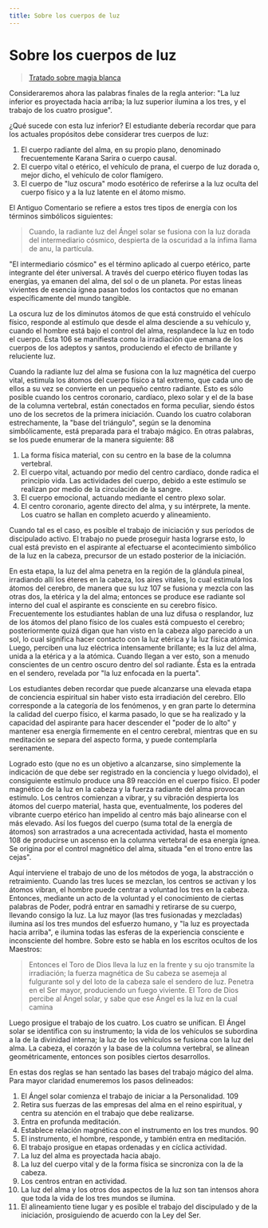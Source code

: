 ```yaml
---
title: Sobre los cuerpos de luz
---
```


# Sobre los cuerpos de luz

> [Tratado sobre magia blanca](/tratado-sobre-magia-blanca/regla-3#en105)

Consideraremos ahora las palabras finales de la regla anterior: "La luz inferior es proyectada hacia arriba; la luz superior ilumina a los tres, y el trabajo de los cuatro prosigue".

¿Qué sucede con esta luz inferior? El estudiante debería recordar que para los actuales propósitos debe considerar tres cuerpos de luz:

1. El cuerpo radiante del alma, en su propio plano, denominado frecuentemente Karana Sarira o cuerpo causal.
2. El cuerpo vital o etérico, el vehículo de prana, el cuerpo de luz dorada o, mejor dicho, el vehículo de color flamígero.
3. El cuerpo de "luz oscura" modo esotérico de referirse a la luz oculta del cuerpo físico y a la luz latente en el átomo mismo.

El Antiguo Comentario se refiere a estos tres tipos de energía con los términos simbólicos siguientes:

> Cuando, la radiante luz del Ángel solar se fusiona con la luz dorada del intermediario cósmico, despierta de la oscuridad a la ínfima llama de anu, la partícula.

"El intermediario cósmico" es el término aplicado al cuerpo etérico, parte integrante del éter universal. A través del cuerpo etérico fluyen todas las energías, ya emanen del alma, del sol o de un planeta. Por estas líneas vivientes de esencia ígnea pasan todos los contactos que no emanan específicamente del mundo tangible.

La oscura luz de los diminutos átomos de que está construido el vehículo físico, responde al estímulo que desde el alma desciende a su vehículo y, cuando el hombre está bajo el control del alma, resplandece la luz en todo el cuerpo. Ésta <pin lang="en">106</pin> se manifiesta como la irradiación que emana de los cuerpos de los adeptos y santos, produciendo el efecto de brillante y reluciente luz.

Cuando la radiante luz del alma se fusiona con la luz magnética del cuerpo vital, estimula los átomos del cuerpo físico a tal extremo, que cada uno de ellos a su vez se convierte en un pequeño centro radiante. Esto es sólo posible cuando los centros coronario, cardíaco, plexo solar y el de la base de la columna vertebral, están conectados en forma peculiar, siendo éstos uno de los secretos de la primera iniciación. Cuando los cuatro colaboran estrechamente, la "base del triángulo", según se la denomina simbólicamente, está preparada para el trabajo mágico. En otras palabras, se los puede enumerar de la manera siguiente: <pin lang="es">88</pin>

1. La forma física material, con su centro en la base de la columna vertebral.
2. El cuerpo vital, actuando por medio del centro cardíaco, donde radica el principio vida. Las actividades del cuerpo, debido a este estímulo se realizan por medio de la circulación de la sangre.
3. El cuerpo emocional, actuando mediante el centro plexo solar.
4. El centro coronario, agente directo del alma, y su intérprete, la mente. Los cuatro se hallan en completo acuerdo y alineamiento.

Cuando tal es el caso, es posible el trabajo de iniciación y sus períodos de discipulado activo. El trabajo no puede proseguir hasta lograrse esto, lo cual está previsto en el aspirante al efectuarse el acontecimiento simbólico de la luz en la cabeza, precursor de un estado posterior de la iniciación.

En esta etapa, la luz del alma penetra en la región de la glándula pineal, irradiando allí los éteres en la cabeza, los aires vitales, lo cual estimula los átomos del cerebro, de manera que su luz <pin lang="en">107</pin> se fusiona y mezcla con las otras dos, la etérica y la del alma; entonces se produce ese radiante sol interno del cual el aspirante es consciente en su cerebro físico. Frecuentemente los estudiantes hablan de una luz difusa o resplandor, luz de los átomos del plano físico de los cuales está compuesto el cerebro; posteriormente quizá digan que han visto en la cabeza algo parecido a un sol, lo cual significa hacer contacto con la luz etérica y la luz física atómica. Luego, perciben una luz eléctrica intensamente brillante; es la luz del alma, unida a la etérica y a la atómica. Cuando llegan a ver esto, son a menudo conscientes de un centro oscuro dentro del sol radiante. Ésta es la entrada en el sendero, revelada por "la luz enfocada en la puerta".

Los estudiantes deben recordar que puede alcanzarse una elevada etapa de conciencia espiritual sin haber visto esta irradiación del cerebro. Ello corresponde a la categoría de los fenómenos, y en gran parte lo determina la calidad del cuerpo físico, el karma pasado, lo que se ha realizado y la capacidad del aspirante para hacer descender el "poder de lo alto" y mantener esa energía firmemente en el centro cerebral, mientras que en su meditación se separa del aspecto forma, y puede contemplarla serenamente.

Logrado esto (que no es un objetivo a alcanzarse, sino simplemente la indicación de que debe ser registrado en la conciencia y luego olvidado), el consiguiente estímulo produce una <pin lang="es">89</pin> reacción en el cuerpo físico. El poder magnético de la luz en la cabeza y la fuerza radiante del alma provocan estímulo. Los centros comienzan a vibrar, y su vibración despierta los átomos del cuerpo material, hasta que, eventualmente, los poderes del vibrante cuerpo etérico han impelido al centro más bajo alinearse con el más elevado. Así los fuegos del cuerpo (suma total de la energía de átomos) son arrastrados a una acrecentada actividad, hasta el momento <pin lang="en">108</pin> de producirse un ascenso en la columna vertebral de esa energía ígnea. Se origina por el control magnético del alma, situada "en el trono entre las cejas".

Aquí interviene el trabajo de uno de los métodos de yoga, la abstracción o retraimiento. Cuando las tres luces se mezclan, los centros se activan y los átomos vibran, el hombre puede centrar a voluntad los tres en la cabeza. Entonces, mediante un acto de la voluntad y el conocimiento de ciertas palabras de Poder, podrá entrar en samadhi y retirarse de su cuerpo, llevando consigo la luz. La luz mayor (las tres fusionadas y mezcladas) ilumina así los tres mundos del esfuerzo humano, y "la luz es proyectada hacia arriba", e ilumina todas las esferas de la experiencia consciente e inconsciente del hombre. Sobre esto se habla en los escritos ocultos de los Maestros:

> Entonces el Toro de Dios lleva la luz en la frente y su ojo transmite la irradiación; la fuerza magnética de Su cabeza se asemeja al fulgurante sol y del loto de la cabeza sale el sendero de luz. Penetra en el Ser mayor, produciendo un fuego viviente. El Toro de Dios percibe al Ángel solar, y sabe que ese Ángel es la luz en la cual camina

Luego prosigue el trabajo de los cuatro. Los cuatro se unifican. El Ángel solar se identifica con su instrumento; la vida de los vehículos se subordina a la de la divinidad interna; la luz de los vehículos se fusiona con la luz del alma. La cabeza, el corazón y la base de la columna vertebral, se alinean geométricamente, entonces son posibles ciertos desarrollos.

En estas dos reglas se han sentado las bases del trabajo mágico del alma. Para mayor claridad enumeremos los pasos delineados:

1. El Ángel solar comienza el trabajo de iniciar a la Personalidad. <pin lang="en">109</pin>
2. Retira sus fuerzas de las empresas del alma en el reino espiritual, y centra su atención en el trabajo que debe realizarse.
3. Entra en profunda meditación.
4. Establece relación magnética con el instrumento en los tres mundos. <pin lang="es">90</pin>
5. El instrumento, el hombre, responde, y también entra en meditación.
6. El trabajo prosigue en etapas ordenadas y en cíclica actividad.
7. La luz del alma es proyectada hacia abajo.
8. La luz del cuerpo vital y de la forma física se sincroniza con la de la cabeza.
9. Los centros entran en actividad.
10. La luz del alma y los otros dos aspectos de la luz son tan intensos ahora que toda la vida de los tres mundos se ilumina.
11. El alineamiento tiene lugar y es posible el trabajo del discipulado y de la iniciación, prosiguiendo de acuerdo con la Ley del Ser.

